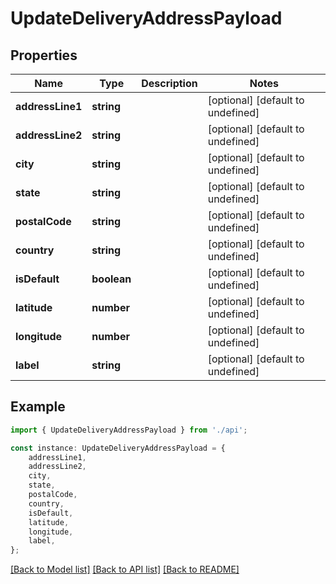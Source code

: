 # UpdateDeliveryAddressPayload


## Properties

Name | Type | Description | Notes
------------ | ------------- | ------------- | -------------
**addressLine1** | **string** |  | [optional] [default to undefined]
**addressLine2** | **string** |  | [optional] [default to undefined]
**city** | **string** |  | [optional] [default to undefined]
**state** | **string** |  | [optional] [default to undefined]
**postalCode** | **string** |  | [optional] [default to undefined]
**country** | **string** |  | [optional] [default to undefined]
**isDefault** | **boolean** |  | [optional] [default to undefined]
**latitude** | **number** |  | [optional] [default to undefined]
**longitude** | **number** |  | [optional] [default to undefined]
**label** | **string** |  | [optional] [default to undefined]

## Example

```typescript
import { UpdateDeliveryAddressPayload } from './api';

const instance: UpdateDeliveryAddressPayload = {
    addressLine1,
    addressLine2,
    city,
    state,
    postalCode,
    country,
    isDefault,
    latitude,
    longitude,
    label,
};
```

[[Back to Model list]](../README.md#documentation-for-models) [[Back to API list]](../README.md#documentation-for-api-endpoints) [[Back to README]](../README.md)
